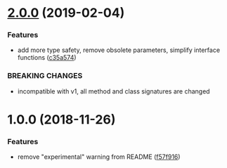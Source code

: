 # [2.0.0](https://github.com/smnbbrv/ngx-reverse-rest/compare/v1.0.0...v2.0.0) (2019-02-04)


### Features

* add more type safety, remove obsolete parameters, simplify interface functions ([c35a574](https://github.com/smnbbrv/ngx-reverse-rest/commit/c35a574))


### BREAKING CHANGES

* incompatible with v1, all method and class signatures are changed

# 1.0.0 (2018-11-26)


### Features

* remove "experimental" warning from README ([f57f916](https://github.com/smnbbrv/ngx-reverse-rest/commit/f57f916))
